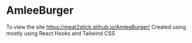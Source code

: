 # AmleeBurger
To view the site https://meat2stick.github.io/AmleeBurger/
Created using mostly using React Hooks and Tailwind CSS
